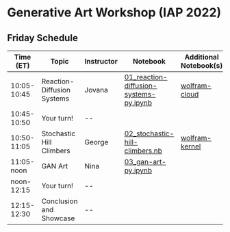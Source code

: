 # Generative Art Workshop (IAP 2022)

## Friday Schedule

| Time (ET)     | Topic                         | Instructor     | Notebook       | Additional Notebook(s) |
| -----------   | ----------------------------- | -------------- |--------------- | ---------------------- |
| 10:05-10:45   | Reaction-Diffusion Systems    | Jovana           | [01_reaction-diffusion-systems-py.ipynb](https://github.com/gvarnavi/generative-art-iap/blob/master/01.28-Friday/01_reaction-diffusion-systems-py.ipynb) | [wolfram-cloud](https://www.wolframcloud.com/obj/gvarnavi/Published/01X_reaction-diffusion-systems.nb)|
| 10:45-10:50   | Your turn!                    | -- | | |
| 10:50-11:05   | Stochastic Hill Climbers                  | George         | [02_stochastic-hill-climbers.nb](https://www.wolframcloud.com/obj/gvarnavi/Published/04X_stochastic-hill-climbers.nb) | [wolfram-kernel](https://github.com/gvarnavi/generative-art-iap/blob/master/01.28-Friday/02X_stochastic-hill-climbers-wl.ipynb)|
| 11:05-noon    | GAN Art | Nina         | [03_gan-art-py.ipynb](https://github.com/gvarnavi/generative-art-iap/blob/master/01.28-Friday/03_gan-art-py.ipynb)| |
| noon-12:15    | Your turn!                    | -- | | |
| 12:15-12:30   | Conclusion and Showcase       | -- | | |
